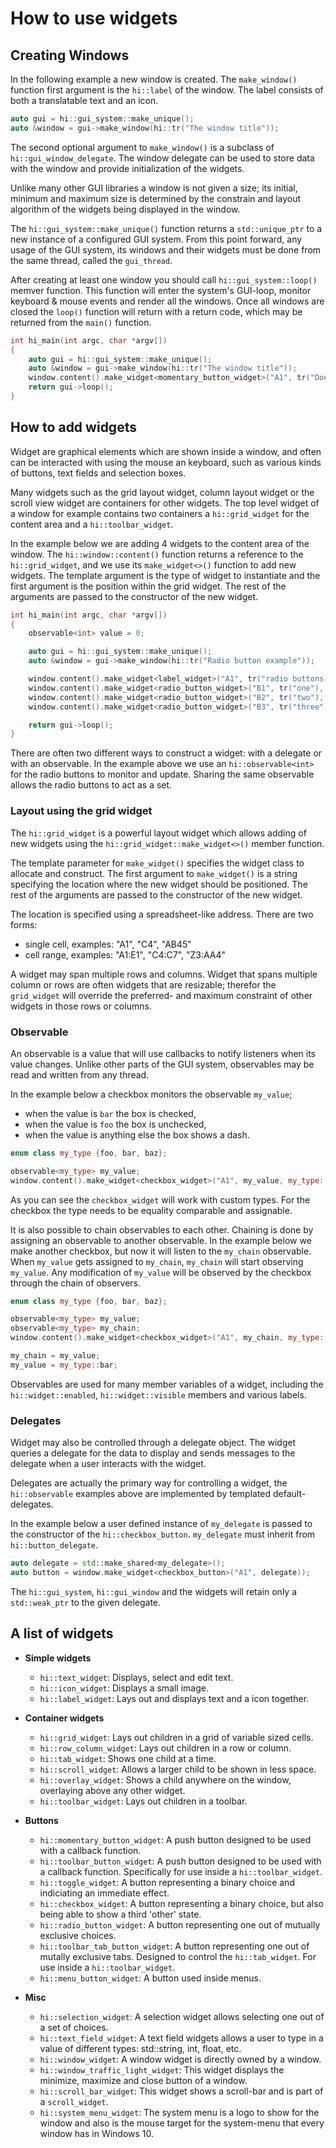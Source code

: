 How to use widgets
==================

Creating Windows
----------------

In the following example a new window is created. The `make_window()` function
first argument is the `hi::label` of the window. The label consists of both a
translatable text and an icon.

```cpp
auto gui = hi::gui_system::make_unique();
auto &window = gui->make_window(hi::tr("The window title"));
```

The second optional argument to `make_window()` is a subclass of
`hi::gui_window_delegate`. The window delegate can be used to store data with
the window and provide initialization of the widgets.

Unlike many other GUI libraries a window is not given a size; its initial,
minimum and maximum size is determined by the constrain and layout algorithm of
the widgets being displayed in the window.

The `hi::gui_system::make_unique()` function returns a `std::unique_ptr` to a new
instance of a configured GUI system. From this point forward, any usage of the GUI system,
its windows and their widgets must be done from the same thread, called the `gui_thread`.

After creating at least one window you should call `hi::gui_system::loop()`
memver function. This function will enter the system's GUI-loop, monitor
keyboard & mouse events and render all the windows. Once all windows are closed
the `loop()` function will return with a return code, which may be returned from
the `main()` function.

```cpp
int hi_main(int argc, char *argv[])
{
    auto gui = hi::gui_system::make_unique();
    auto &window = gui->make_window(hi::tr("The window title"));
    window.content().make_widget<momentary_button_widget>("A1", tr("Does nothing"));
    return gui->loop();
}
```

How to add widgets
------------------

Widget are graphical elements which are shown inside a window, and often can be
interacted with using the mouse an keyboard, such as various kinds of buttons,
text fields and selection boxes.

Many widgets such as the grid layout widget, column layout widget or the scroll
view widget are containers for other widgets. The top level widget of a window
for example contains two containers a `hi::grid_widget` for the content area and
a `hi::toolbar_widget`.

In the example below we are adding 4 widgets to the content area of the window.
The `hi::window::content()` function returns a reference to the
`hi::grid_widget`, and we use its `make_widget<>()` function to add new widgets.
The template argument is the type of widget to instantiate and the first
argument is the position within the grid widget. The rest of the arguments are
passed to the constructor of the new widget.

```cpp
int hi_main(int argc, char *argv[])
{
    observable<int> value = 0;

    auto gui = hi::gui_system::make_unique();
    auto &window = gui->make_window(hi::tr("Radio button example"));

    window.content().make_widget<label_widget>("A1", tr("radio buttons:"));
    window.content().make_widget<radio_button_widget>("B1", tr("one"), value, 1);
    window.content().make_widget<radio_button_widget>("B2", tr("two"), value, 2);
    window.content().make_widget<radio_button_widget>("B3", tr("three"), value, 3);

    return gui->loop();
}
```

There are often two different ways to construct a widget: with a delegate or
with an observable. In the example above we use an `hi::observable<int>` for the
radio buttons to monitor and update. Sharing the same observable allows the
radio buttons to act as a set.

### Layout using the grid widget
The `hi::grid_widget` is a powerful layout widget which allows adding of new widgets
using the `hi::grid_widget::make_widget<>()` member function.

The template parameter for `make_widget()` specifies the widget class to allocate and construct.
The first argument to `make_widget()` is a string specifying the location where the
new widget should be positioned. The rest of the arguments are passed to the constructor of
the new widget.

The location is specified using a spreadsheet-like address. There are two forms:
 - single cell, examples: "A1", "C4", "AB45"
 - cell range, examples: "A1:E1", "C4:C7", "Z3:AA4"

A widget may span multiple rows and columns. Widget that spans multiple column or rows
are often widgets that are resizable; therefor the `grid_widget` will override the
preferred- and maximum constraint of other widgets in those rows or columns.


### Observable

An observable is a value that will use callbacks to notify listeners when its
value changes. Unlike other parts of the GUI system, observables may be read and
written from any thread.

In the example below a checkbox monitors the observable `my_value`;
- when the value is `bar` the box is checked,
- when the value is `foo` the box is unchecked,
- when the value is anything else the box shows a dash.

```cpp
enum class my_type {foo, bar, baz};

observable<my_type> my_value;
window.content().make_widget<checkbox_widget>("A1", my_value, my_type::bar, my_type::foo);
```

As you can see the `checkbox_widget` will work with custom types. For the checkbox
the type needs to be equality comparable and assignable.

It is also possible to chain observables to each other. Chaining is done by
assigning an observable to another observable. In the example below we make
another checkbox, but now it will listen to the `my_chain` observable. When
`my_value` gets assigned to `my_chain`, `my_chain` will start observing
`my_value`. Any modification of `my_value` will be observed by the checkbox
through the chain of observers.

```cpp
enum class my_type {foo, bar, baz};

observable<my_type> my_value;
observable<my_type> my_chain;
window.content().make_widget<checkbox_widget>("A1", my_chain, my_type::bar, my_type::foo);

my_chain = my_value;
my_value = my_type::bar;
```

Observables are used for many member variables of a widget, including the
`hi::widget::enabled`, `hi::widget::visible` members and various labels.

### Delegates

Widget may also be controlled through a delegate object. The widget queries a
delegate for the data to display and sends messages to the delegate when a user
interacts with the widget.

Delegates are actually the primary way for controlling a widget, the
`hi::observable` examples above are implemented by templated default-delegates.

In the example below a user defined instance of `my_delegate` is passed to the
constructor of the `hi::checkbox_button`. `my_delegate` must inherit from
`hi::button_delegate`.

```cpp
auto delegate = std::make_shared<my_delegate>();
auto button = window.make_widget<checkbox_button>("A1", delegate));
```

The `hi::gui_system`, `hi::gui_window` and the widgets will retain only
a `std::weak_ptr` to the given delegate.

A list of widgets
-----------------

- **Simple widgets**
  - `hi::text_widget`: Displays, select and edit text.
  - `hi::icon_widget`: Displays a small image.
  - `hi::label_widget`: Lays out and displays text and a icon together.

- **Container widgets**
  - `hi::grid_widget`: Lays out children in a grid of variable sized cells.
  - `hi::row_column_widget`: Lays out children in a row or column.
  - `hi::tab_widget`: Shows one child at a time.
  - `hi::scroll_widget`: Allows a larger child to be shown in less space.
  - `hi::overlay_widget`: Shows a child anywhere on the window, overlaying above
    any other widget.
  - `hi::toolbar_widget`: Lays out children in a toolbar.

- **Buttons**
  - `hi::momentary_button_widget`: A push button designed to be used with a
    callback function.
  - `hi::toolbar_button_widget`: A push button designed to be used with a
    callback function. Specifically for use inside a `hi::toolbar_widget`.
  - `hi::toggle_widget`: A button representing a binary choice and indiciating
    an immediate effect.
  - `hi::checkbox_widget`: A button representing a binary choice, but also being
    able to show a third 'other' state.
  - `hi::radio_button_widget`: A button representing one out of mutually
    exclusive choices.
  - `hi::toolbar_tab_button_widget`: A button representing one out of mutally
    exclusive tabs. Designed to control the `hi::tab_widget`. For use inside a
    `hi::toolbar_widget`.
  - `hi::menu_button_widget`: A button used inside menus.
- **Misc**
  - `hi::selection_widget`: A selection widget allows selecting one out of a set
    of choices.
  - `hi::text_field_widget`: A text field widgets allows a user to type in
    a value of different types: std::string, int, float, etc.
  - `hi::window_widget`: A window widget is directly owned by a window.
  - `hi::window_traffic_light_widget`: This widget displays the minimize,
    maximize and close button of a window.
  - `hi::scroll_bar_widget`: This widget shows a scroll-bar and is part of a
    `scroll_widget`.
  - `hi::system_menu_widget`: The system menu is a logo to show for the window
    and also is the mouse target for the system-menu that every window has in
    Windows 10.

